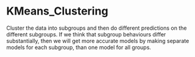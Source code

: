 # KMeans_Clustering
Cluster the data into subgroups and then do different predictions on the different subgroups. If we think that subgroup behaviours differ substantially, then we will get more accurate models by making separate models for each subgroup, than one model for all groups.
